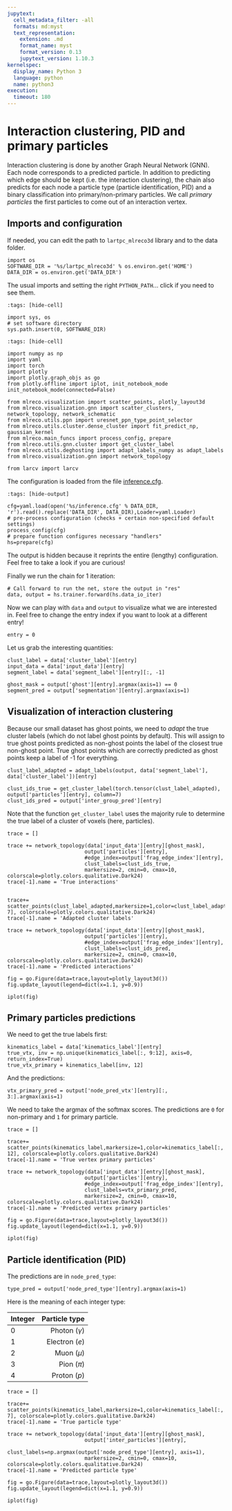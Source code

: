 ```yaml
---
jupytext:
  cell_metadata_filter: -all
  formats: md:myst
  text_representation:
    extension: .md
    format_name: myst
    format_version: 0.13
    jupytext_version: 1.10.3
kernelspec:
  display_name: Python 3
  language: python
  name: python3
execution:
  timeout: 180
---
```



# Interaction clustering, PID and primary particles
Interaction clustering is done by another Graph Neural Network (GNN). Each node corresponds
to a predicted particle. In addition to predicting which edge should be kept (i.e. the interaction clustering),
the chain also predicts for each node a particle type (particle identification, PID) and a binary classification
into primary/non-primary particles. We call *primary particles* the first particles to come out of an interaction 
vertex.

## Imports and configuration
If needed, you can edit the path to `lartpc_mlreco3d` library and to the data folder.
```{code-cell}
import os
SOFTWARE_DIR = '%s/lartpc_mlreco3d' % os.environ.get('HOME') 
DATA_DIR = os.environ.get('DATA_DIR')
```

The usual imports and setting the right `PYTHON_PATH`...  click if you need to see them.
```{code-cell}
:tags: [hide-cell]

import sys, os
# set software directory
sys.path.insert(0, SOFTWARE_DIR)
```

```{code-cell}
:tags: [hide-cell]

import numpy as np
import yaml
import torch
import plotly
import plotly.graph_objs as go
from plotly.offline import iplot, init_notebook_mode
init_notebook_mode(connected=False)

from mlreco.visualization import scatter_points, plotly_layout3d
from mlreco.visualization.gnn import scatter_clusters, network_topology, network_schematic
from mlreco.utils.ppn import uresnet_ppn_type_point_selector
from mlreco.utils.cluster.dense_cluster import fit_predict_np, gaussian_kernel
from mlreco.main_funcs import process_config, prepare
from mlreco.utils.gnn.cluster import get_cluster_label
from mlreco.utils.deghosting import adapt_labels_numpy as adapt_labels
from mlreco.visualization.gnn import network_topology

from larcv import larcv
```

The configuration is loaded from the file [inference.cfg](../data/inference.cfg).
```{code-cell}
:tags: [hide-output]

cfg=yaml.load(open('%s/inference.cfg' % DATA_DIR, 'r').read().replace('DATA_DIR', DATA_DIR),Loader=yaml.Loader)
# pre-process configuration (checks + certain non-specified default settings)
process_config(cfg)
# prepare function configures necessary "handlers"
hs=prepare(cfg)
```

The output is hidden because it reprints the entire (lengthy) configuration. Feel 
free to take a look if you are curious!

Finally we run the chain for 1 iteration:
```{code-cell}
# Call forward to run the net, store the output in "res"
data, output = hs.trainer.forward(hs.data_io_iter)
```
Now we can play with `data` and `output` to visualize what we are interested in. Feel free to change the
entry index if you want to look at a different entry!
```{code-cell}
entry = 0
```
Let us grab the interesting quantities:
```{code-cell}
clust_label = data['cluster_label'][entry]
input_data = data['input_data'][entry]
segment_label = data['segment_label'][entry][:, -1]

ghost_mask = output['ghost'][entry].argmax(axis=1) == 0
segment_pred = output['segmentation'][entry].argmax(axis=1)
```
## Visualization of interaction clustering
Because our small dataset has ghost points, we need to *adapt* the true cluster labels (which do not label
ghost points by default). This will assign to true ghost points predicted as non-ghost points the label 
of the closest true non-ghost point. True ghost points which are correctly predicted as ghost points keep
a label of -1 for everything.

```{code-cell}
clust_label_adapted = adapt_labels(output, data['segment_label'], data['cluster_label'])[entry]

clust_ids_true = get_cluster_label(torch.tensor(clust_label_adapted), output['particles'][entry], column=7)
clust_ids_pred = output['inter_group_pred'][entry]
```
Note that the function `get_cluster_label` uses the majority rule to determine the true label of a cluster of voxels (here,
particles).


```{code-cell}
trace = []

trace += network_topology(data['input_data'][entry][ghost_mask],
                         output['particles'][entry],
                         #edge_index=output['frag_edge_index'][entry],
                         clust_labels=clust_ids_true,
                         markersize=2, cmin=0, cmax=10, colorscale=plotly.colors.qualitative.Dark24)
trace[-1].name = 'True interactions'


trace+= scatter_points(clust_label_adapted,markersize=1,color=clust_label_adapted[:, 7], colorscale=plotly.colors.qualitative.Dark24)
trace[-1].name = 'Adapted cluster labels'

trace += network_topology(data['input_data'][entry][ghost_mask],
                         output['particles'][entry],
                         #edge_index=output['frag_edge_index'][entry],
                         clust_labels=clust_ids_pred,
                         markersize=2, cmin=0, cmax=10, colorscale=plotly.colors.qualitative.Dark24)
trace[-1].name = 'Predicted interactions'

fig = go.Figure(data=trace,layout=plotly_layout3d())
fig.update_layout(legend=dict(x=1.1, y=0.9))

iplot(fig)
```

## Primary particles predictions
We need to get the true labels first:
```{code-cell}
kinematics_label = data['kinematics_label'][entry]
true_vtx, inv = np.unique(kinematics_label[:, 9:12], axis=0, return_index=True)
true_vtx_primary = kinematics_label[inv, 12]
```
And the predictions:
```{code-cell}
vtx_primary_pred = output['node_pred_vtx'][entry][:, 3:].argmax(axis=1)
```
We need to take the argmax of the softmax scores. The predictions are `0` for non-primary and `1` for primary particle.

```{code-cell}
trace = []

trace+= scatter_points(kinematics_label,markersize=1,color=kinematics_label[:, 12], colorscale=plotly.colors.qualitative.Dark24)
trace[-1].name = 'True vertex primary particles'

trace += network_topology(data['input_data'][entry][ghost_mask],
                         output['particles'][entry],
                         #edge_index=output['frag_edge_index'][entry],
                         clust_labels=vtx_primary_pred,
                         markersize=2, cmin=0, cmax=10, colorscale=plotly.colors.qualitative.Dark24)
trace[-1].name = 'Predicted vertex primary particles'

fig = go.Figure(data=trace,layout=plotly_layout3d())
fig.update_layout(legend=dict(x=1.1, y=0.9))

iplot(fig)
```


## Particle identification (PID)
The predictions are in `node_pred_type`:
```{code-cell}
type_pred = output['node_pred_type'][entry].argmax(axis=1)
```
Here is the meaning of each integer type:

| Integer    | Particle type        |
| :---       | ---:                 |
| 0          | Photon ($\gamma$)    |
| 1          | Electron ($e$)       |
| 2          | Muon ($\mu$)         |
| 3          | Pion ($\pi$)         |
| 4          | Proton ($p$)         |

```{code-cell}
trace = []

trace+= scatter_points(kinematics_label,markersize=1,color=kinematics_label[:, 7], colorscale=plotly.colors.qualitative.Dark24)
trace[-1].name = 'True particle type'

trace += network_topology(data['input_data'][entry][ghost_mask],
                         output['inter_particles'][entry],
                         clust_labels=np.argmax(output['node_pred_type'][entry], axis=1),
                         markersize=2, cmin=0, cmax=10, colorscale=plotly.colors.qualitative.Dark24)
trace[-1].name = 'Predicted particle type'

fig = go.Figure(data=trace,layout=plotly_layout3d())
fig.update_layout(legend=dict(x=1.1, y=0.9))

iplot(fig)
```